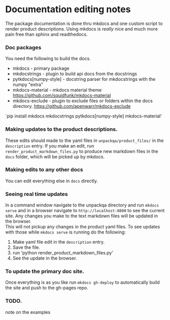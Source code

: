 # Documentation editing notes
The package documentation is done thru mkdocs and one custom script to render product descriptions. Using mkdocs is *really* nice and much more pain free than sphinx and readthedocs.  

### Doc packages
You need the following to build the docs.  
- mkdocs - primary package
- mkdocstrings - plugin to build api docs from the docstrings
- pytkdocs[numpy-style] - docstring parser for mkdocstrings with the numpy "extra"  
- mkdocs-material - mkdocs material theme https://github.com/squidfunk/mkdocs-material
- mkdocs-exclude - plugin to exclude files or folders within the docs directory. https://github.com/apenwarr/mkdocs-exclude

`pip install mkdocs mkdocstrings pytkdocs[numpy-style] mkdocs-material'  

### Making updates to the product descriptions.
These edits should made to the yaml files in `unpackqa/product_files/` in the `description` entry. If you make an edit, run `render_product_markdown_files.py` to produce new markdown files in the `docs` folder, which will be picked up by mkdocs.

### Making edits to any other docs
You can edit everything else in `docs` directly.

### Seeing real time updates
In a command window navigate to the unpackqa directory and run `mkdocs serve` and in a browser navigate to `http://localhost:8000` to see the current site. Any changes you make to the text markdown files will be updated in the browser.   
This will not pickup any changes in the product yaml files. To see updates with those while `mkdocs serve` is running do the following:  
1. Make yaml file edit in the `description` entry.
2. Save the file.
3. run 'python render_product_markdown_files.py'
4. See the update in the browser.

### To update the primary doc site.
Once everything is as you like run `mkdocs gh-deploy` to automatically build the site and push to the gh-pages repo. 

### TODO.
note on the examples
